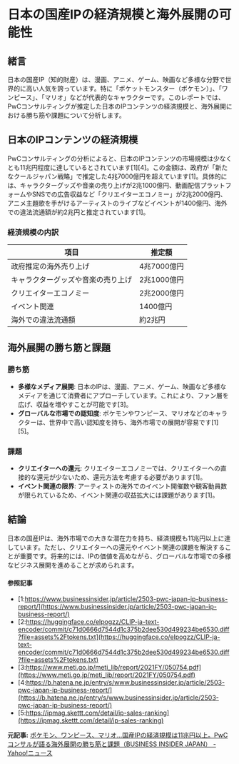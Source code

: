 # 日本の国産IPの経済規模と海外展開の可能性

## 緒言

日本の国産IP（知的財産）は、漫画、アニメ、ゲーム、映画など多様な分野で世界的に高い人気を誇っています。特に「ポケットモンスター（ポケモン）」、「ワンピース」、「マリオ」などが代表的なキャラクターです。このレポートでは、PwCコンサルティングが推定した日本のIPコンテンツの経済規模と、海外展開における勝ち筋や課題について分析します。

## 日本のIPコンテンツの経済規模

PwCコンサルティングの分析によると、日本のIPコンテンツの市場規模は少なくとも11兆円程度に達しているとされています[1][4]。この金額は、政府が「新たなクールジャパン戦略」で推定した4兆7000億円を超えています[1]。具体的には、キャラクターグッズや音楽の売り上げが2兆1000億円、動画配信プラットフォームやSNSでの広告収益など「クリエイターエコノミー」が2兆2000億円、アニメ主題歌を手がけるアーティストのライブなどイベントが1400億円、海外での違法流通額が約2兆円と推定されています[1]。

### 経済規模の内訳

| 項目 | 推定額 |
| --- | --- |
| 政府推定の海外売り上げ | 4兆7000億円 |
| キャラクターグッズや音楽の売り上げ | 2兆1000億円 |
| クリエイターエコノミー | 2兆2000億円 |
| イベント関連 | 1400億円 |
| 海外での違法流通額 | 約2兆円 |

## 海外展開の勝ち筋と課題

### 勝ち筋

- **多様なメディア展開**: 日本のIPは、漫画、アニメ、ゲーム、映画など多様なメディアを通じて消費者にアプローチしています。これにより、ファン層を広げ、収益を増やすことが可能です[3]。
- **グローバルな市場での認知度**: ポケモンやワンピース、マリオなどのキャラクターは、世界中で高い認知度を持ち、海外市場での展開が容易です[1][5]。

### 課題

- **クリエイターへの還元**: クリエイターエコノミーでは、クリエイターへの直接的な還元が少ないため、還元方法を考慮する必要があります[1]。
- **イベント関連の限界**: アーティストの海外でのイベント開催数や観客動員数が限られているため、イベント関連の収益拡大には課題があります[1]。

## 結論

日本の国産IPは、海外市場での大きな潜在力を持ち、経済規模も11兆円以上に達しています。ただし、クリエイターへの還元やイベント関連の課題を解決することが重要です。将来的には、IPの価値を高めながら、グローバルな市場での多様なビジネス展開を進めることが求められます。

#### 参照記事
- [1:https://www.businessinsider.jp/article/2503-pwc-japan-ip-business-report/](https://www.businessinsider.jp/article/2503-pwc-japan-ip-business-report/)
- [2:https://huggingface.co/elpogzz/CLIP-ja-text-encoder/commit/c71d0666d7544d1c375b2dee530d499234be6530.diff?file=assets%2Ftokens.txt](https://huggingface.co/elpogzz/CLIP-ja-text-encoder/commit/c71d0666d7544d1c375b2dee530d499234be6530.diff?file=assets%2Ftokens.txt)
- [3:https://www.meti.go.jp/meti_lib/report/2021FY/050754.pdf](https://www.meti.go.jp/meti_lib/report/2021FY/050754.pdf)
- [4:https://b.hatena.ne.jp/entry/s/www.businessinsider.jp/article/2503-pwc-japan-ip-business-report/](https://b.hatena.ne.jp/entry/s/www.businessinsider.jp/article/2503-pwc-japan-ip-business-report/)
- [5:https://ipmag.skettt.com/detail/ip-sales-ranking](https://ipmag.skettt.com/detail/ip-sales-ranking)


**元記事:** [ポケモン、ワンピース、マリオ...国産IPの経済規模は11兆円以上。PwCコンサルが語る海外展開の勝ち筋と課題（BUSINESS INSIDER JAPAN） - Yahoo!ニュース](https://news.yahoo.co.jp/articles/474e5d88c20f8040c732fa7874d18db68654d4c8?source=rss)